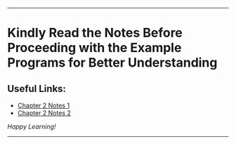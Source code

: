 
---

# Kindly Read the Notes Before Proceeding with the Example Programs for Better Understanding

## Useful Links:

- [Chapter 2 Notes 1](https://github.com/DipsanaRoy/learn-c-with-practice/main/tree/C002_Operators_And_Variables/CHAPTER_2_INSTRUCTIONS_AND_OPERATORS.pdf)
- [Chapter 2 Notes 2](https://github.com/DipsanaRoy/learn-c-with-practice/main/tree/C002_Operators_And_Variables/C2_NOTES.md)

*Happy Learning!*

---
